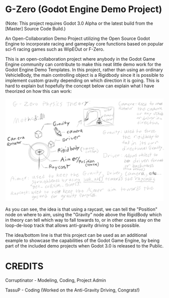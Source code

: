 # G-Zero (Godot Engine Demo Project)
(Note: This project requires Godot 3.0 Alpha or the latest build from the [Master] Source Code Build.)

An Open-Collaboration Demo Project utilizing the Open Source Godot Engine to incorporate racing and gameplay core functions based on popular sci-fi racing games such as WipEOut or F-Zero.

This is an open-collaboration project where anybody in the Godot Game Engine community can contribute to make this neat little demo work for the Godot Engine Demo Templates. In this project, rather than using an ordinary VehicleBody, the main controlling object is a Rigidbody since it is possible to implement custom gravity depending on which direction it is going. This is hard to explain but hopefully the concept below can explain what I have theorized on how this can work:

![Theory](https://github.com/Corruptinator/G-Zero/blob/master/Concept_Art/G-Zero%20Physics%20Method.png)

As you can see, the idea is that using a raycast, we can tell the "Position" node on where to aim, using the "Gravity" node above the RigidBody which in theory can tell which way to fall towards to, or in other cases stay on the loop-de-loop track that allows anti-gravity driving to be possible.

The idea/bottom line is that this project can be used as an additional example to showcase the capabilities of the Godot Game Engine, by being part of the included demo projects when Godot 3.0 is released to the Public.

# CREDITS

Corruptinator - Modeling, Coding, Project Admin

TassuP - Coding (Worked on the Anti-Gravity Driving, Congrats!)
